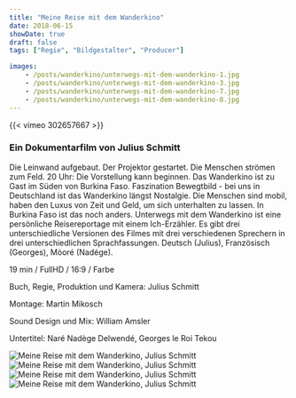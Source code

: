 ```yaml
---
title: "Meine Reise mit dem Wanderkino"
date: 2018-06-15
showDate: true
draft: false
tags: ["Regie", "Bildgestalter", "Producer"]

images:
    - /posts/wanderkino/unterwegs-mit-dem-wanderkino-1.jpg
    - /posts/wanderkino/unterwegs-mit-dem-wanderkino-3.jpg
    - /posts/wanderkino/unterwegs-mit-dem-wanderkino-7.jpg
    - /posts/wanderkino/unterwegs-mit-dem-wanderkino-8.jpg
---
```


{{< vimeo 302657667 >}}

### Ein Dokumentarfilm von Julius Schmitt

Die Leinwand aufgebaut. Der Projektor gestartet. Die Menschen strömen zum Feld. 20 Uhr: Die Vorstellung kann beginnen. Das Wanderkino ist zu Gast im Süden von Burkina Faso.
Faszination Bewegtbild - bei uns in Deutschland ist das Wanderkino längst Nostalgie. Die Menschen sind mobil, haben den Luxus von Zeit und Geld, um sich unterhalten zu lassen. In Burkina Faso ist das noch anders.
Unterwegs mit dem Wanderkino ist eine persönliche Reisereportage mit einem Ich-Erzähler. Es gibt drei unterschiedliche Versionen des Filmes mit drei verschiedenen Sprechern in drei unterschiedlichen Sprachfassungen. Deutsch (Julius), Französisch (Georges), Mòoré (Nadége).

19 min / FullHD / 16:9 / Farbe

Buch, Regie, Produktion und Kamera:
Julius Schmitt

Montage:
Martin Mikosch

Sound Design und Mix:
William Amsler

Untertitel:
Naré Nadège Delwendé, Georges le Roi Tekou


![Meine Reise mit dem Wanderkino, Julius Schmitt](/posts/wanderkino/unterwegs-mit-dem-wanderkino-1.jpg)
![Meine Reise mit dem Wanderkino, Julius Schmitt](/posts/wanderkino/unterwegs-mit-dem-wanderkino-3.jpg)
![Meine Reise mit dem Wanderkino, Julius Schmitt](/posts/wanderkino/unterwegs-mit-dem-wanderkino-7.jpg)
![Meine Reise mit dem Wanderkino, Julius Schmitt](/posts/wanderkino/unterwegs-mit-dem-wanderkino-8.jpg)

